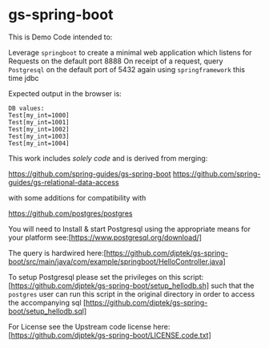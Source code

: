 # gs-spring-boot
This is Demo Code intended to:

Leverage `springboot` to create a minimal web application which listens for Requests on the default port 8888
On receipt of a request, query `Postgresql` on the default port of 5432 again using `springframework` this time jdbc 

Expected output in the browser is:

```
DB values:
Test[my_int=1000]
Test[my_int=1001]
Test[my_int=1002]
Test[my_int=1003]
Test[my_int=1004]
```

This work includes *solely code* and is derived from merging: 

https://github.com/spring-guides/gs-spring-boot
https://github.com/spring-guides/gs-relational-data-access

with some additions for compatibility with

https://github.com/postgres/postgres

You will need to Install & start Postgresql using the appropriate means for your platform see:[https://www.postgresql.org/download/]

The query is hardwired here:[https://github.com/djptek/gs-spring-boot/src/main/java/com/example/springboot/HelloController.java]

To setup Postgresql please set the privileges on this script:[https://github.com/djptek/gs-spring-boot/setup_hellodb.sh] such that the `postgres` user can run this script in the original directory in order to access the accompanying sql [https://github.com/djptek/gs-spring-boot/setup_hellodb.sql]

For License see the Upstream code license here:[https://github.com/djptek/gs-spring-boot/LICENSE.code.txt]

